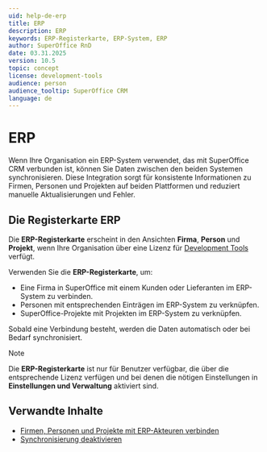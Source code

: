 ```yaml
---
uid: help-de-erp
title: ERP
description: ERP
keywords: ERP-Registerkarte, ERP-System, ERP
author: SuperOffice RnD
date: 03.31.2025
version: 10.5
topic: concept
license: development-tools
audience: person
audience_tooltip: SuperOffice CRM
language: de
---
```


# ERP

Wenn Ihre Organisation ein ERP-System verwendet, das mit SuperOffice CRM verbunden ist, können Sie Daten zwischen den beiden Systemen synchronisieren. Diese Integration sorgt für konsistente Informationen zu Firmen, Personen und Projekten auf beiden Plattformen und reduziert manuelle Aktualisierungen und Fehler.

## Die Registerkarte ERP

Die **ERP-Registerkarte** erscheint in den Ansichten **Firma**, **Person** und **Projekt**, wenn Ihre Organisation über eine Lizenz für [Development Tools][1] verfügt.

Verwenden Sie die **ERP-Registerkarte**, um:

* Eine Firma in SuperOffice mit einem Kunden oder Lieferanten im ERP-System zu verbinden.
* Personen mit entsprechenden Einträgen im ERP-System zu verknüpfen.
* SuperOffice-Projekte mit Projekten im ERP-System zu verknüpfen.

Sobald eine Verbindung besteht, werden die Daten automatisch oder bei Bedarf synchronisiert.

> [!NOTE]
> Die **ERP-Registerkarte** ist nur für Benutzer verfügbar, die über die entsprechende Lizenz verfügen und bei denen die nötigen Einstellungen in **Einstellungen und Verwaltung** aktiviert sind.

## Verwandte Inhalte

* [Firmen, Personen und Projekte mit ERP-Akteuren verbinden][1]
* [Synchronisierung deaktivieren][3]

<!-- Referenced links -->
[1]: connect.md
[3]: disconnect.md

<!-- Referenced images -->
